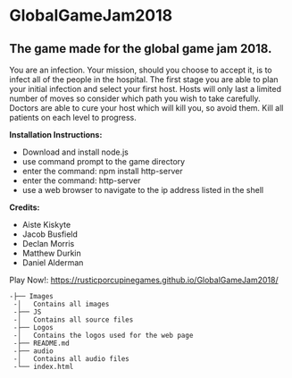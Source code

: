 # GlobalGameJam2018
## The game made for the global game jam 2018.

You are an infection. Your mission, should you choose to accept it, is to infect all of the people in the hospital. The first stage you are able to plan your initial infection and select your first host. Hosts will only last a limited number of moves so consider which path you wish to take carefully. Doctors are able to cure your host which will kill you, so avoid them. Kill all patients on each level to progress.

**Installation Instructions:** 
* Download and install node.js
* use command prompt to the game directory
* enter the command: npm install http-server
* enter the command:  http-server
* use a web browser to navigate to the ip address listed in the shell


**Credits:** 
* Aiste Kiskyte
* Jacob Busfield
* Declan Morris
* Matthew Durkin
* Daniel Alderman

Play Now!: 
https://rusticporcupinegames.github.io/GlobalGameJam2018/

```
-├── Images
 -│   Contains all images
 -├── JS
 -│   Contains all source files
 -├── Logos
 -│   Contains the logos used for the web page
 -├── README.md
 -├── audio
 -│   Contains all audio files
 -└── index.html
```
